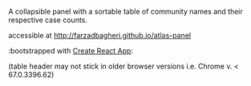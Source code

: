 A collapsible panel with a sortable table of community names and their respective case counts.

accessible at http://farzadbagheri.github.io/atlas-panel

:bootstrapped with [Create React App](https://github.com/facebook/create-react-app):

(table header may not stick in older browser versions i.e. Chrome v. < 67.0.3396.62)
